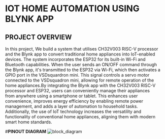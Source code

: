 # IOT HOME AUTOMATION USING BLYNK APP 

## PROJECT OVERVIEW
In this project, We build a system that utilises CH32V003 RISC-V processor and the Blynk app to convert traditional home appliances into IoT-enabled devices. The system incorporates the ESP32 for its built-in Wi-Fi and Bluetooth capabilities. When the user sends an ON/OFF command through the Blynk app, it's transmitted to the ESP32 via Wi-Fi, which then activates a GPIO port in the VSDsquardron mini. This signal controls a servo motor connected to the VSDsquadron mini, allowing for remote operation of the home appliances.By integrating the Blynk app with the CH32V003 RISC-V processor and ESP32, users can conveniently manage their appliances from anywhere using a smartphone or tablet. This enhances user convenience, improves energy efficiency by enabling remote power management, and adds a layer of automation to household tasks. Additionally, the use of IoT technology increases the versatility and functionality of conventional home appliances, aligning them with modern smart home standards.

#**PINOUT DIAGRAM**
![block_diagram](https://github.com/sathyanarayanat/VSD-Squadron-mini-internship/assets/71438522/1b5e05d9-e592-435a-b79f-687e77d7e8c7)

